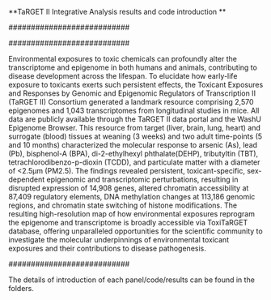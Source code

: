 **TaRGET II Integrative Analysis results and code introduction
**

###########################

###########################

Environmental exposures to toxic chemicals can profoundly alter the transcriptome and epigenome in both humans and animals, contributing to disease development across the lifespan. To elucidate how early-life exposure to toxicants exerts such persistent effects, the Toxicant Exposures and Responses by Genomic and Epigenomic Regulators of Transcription II (TaRGET II) Consortium generated a landmark resource comprising 2,570 epigenomes and 1,043 transcriptomes from longitudinal studies in mice. All data are publicly available through the TaRGET II data portal and the WashU Epigenome Browser. This resource from target (liver, brain, lung, heart) and surrogate (blood) tissues at weaning (3 weeks) and two adult time-points (5 and 10 months) characterized the molecular response to arsenic (As), lead (Pb), bisphenol-A (BPA), di-2-ethylhexyl phthalate(DEHP), tributyltin (TBT), tetrachlorodibenzo-p-dioxin (TCDD), and particulate matter with a diameter of <2.5μm (PM2.5). The findings revealed persistent, toxicant-specific, sex-dependent epigenomic and transcriptomic perturbations, resulting in disrupted expression of 14,908 genes, altered chromatin accessibility at 87,409 regulatory elements, DNA methylation changes at 113,186 genomic regions, and chromatin state switching of histone modifications. The resulting high-resolution map of how environmental exposures reprogram the epigenome and transcriptome is broadly accessible via ToxiTaRGET database, offering unparalleled opportunities for the scientific community to investigate the molecular underpinnings of environmental toxicant exposures and their contributions to disease pathogenesis.


###########################


The details of introduction of each panel/code/results can be found in the folders.

